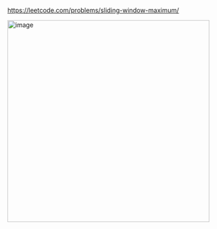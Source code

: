 https://leetcode.com/problems/sliding-window-maximum/

<img width="454" alt="image" src="https://user-images.githubusercontent.com/93199081/181680417-58f7cbcf-8d62-40eb-852e-264a6f6f2715.png">
